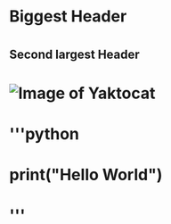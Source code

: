 # <h1>Biggest Header</h1>
# <h2>Second largest Header</h2>
# ![Image of Yaktocat](https://octodex.github.com/images/yaktocat.png)
# '''python
# print("Hello World")
# '''
